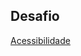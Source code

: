 ## Desafio 

[Acessibilidade](https://douglasantosilva.github.io/Explorer/stage_2/acessibilidade/index.html)
